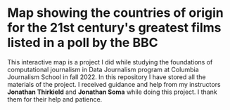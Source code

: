 # Map showing the countries of origin for the 21st century's greatest films listed in a poll by the BBC
This interactive map is a project I did while studying the foundations of computational journalism in Data Journalism program at Columbia Journalism School in fall 2022. In this repository I have stored all the materials of the project. 
I received guidance and help from my instructors **Jonathan Thirkield** and **Jonathan Soma** while doing this project. I thank them for their help and patience.
<!---## Overview and idea
In 2016 the British broadcaster BBC invited 177 film critics around the world to name top 10 films made since 2000. BBC [listed in the results](https://www.bbc.com/culture/article/20160819-the-21st-centurys-100-greatest-films-who-voted) the names of the critics who participated, their home countries and how they voted. The critics voted for 598 different films. BBC listed the title, director and release year about the films. I decided to use this data to create an interactive map showing the countries of origin for the films in the poll. For that, I had to find the countries of origins for the films. For that, I used the [IMDB API](https://www.imdb.com/interfaces/) to get the countries of origin for the films. In total, the films came from 53 different countries.--->
